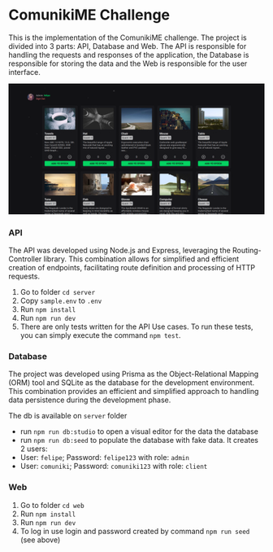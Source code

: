 # ComunikiME Challenge

This is the implementation of the ComunikiME challenge. The project is divided into 3 parts: API, Database and Web.
The API is responsible for handling the requests and responses of the application, the Database is responsible for storing the data and the Web is responsible for the user interface.

![Comuniniki-me](screenshot.png)

### API
The API was developed using Node.js and Express, leveraging the Routing-Controller library. This combination allows for simplified and efficient creation of endpoints, facilitating route definition and processing of HTTP requests. 

1. Go to folder `cd server`
2. Copy `sample.env` to `.env`
3. Run `npm install`
4. Run `npm run dev`
5. There are only tests written for the API Use cases. To run these tests, you can simply execute the command `npm test`.

### Database
The project was developed using Prisma as the Object-Relational Mapping (ORM) tool and SQLite as the database for the development environment. This combination provides an efficient and simplified approach to handling data persistence during the development phase.

The db is available on `server` folder
- run `npm run db:studio` to open a visual editor for the data the database
- run `npm run db:seed` to populate the database with fake data. It creates 2 users:
- User: `felipe`; Password: `felipe123` with role: `admin`
- User: `comuniki`; Password: `comuniki123` with role: `client`

### Web
1. Go to folder `cd web`
2. Run `npm install`
3. Run `npm run dev`
4. To log in use login and password created by command `npm run seed` (see above)

